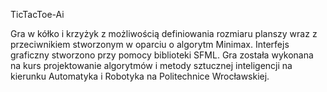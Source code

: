 TicTacToe-Ai

Gra w kółko i krzyżyk z możliwością definiowania rozmiaru planszy wraz z przeciwnikiem stworzonym
w oparciu o algorytm Minimax. Interfejs graficzny stworzono przy pomocy biblioteki SFML. Gra została
wykonana na kurs projektowanie algorytmów i metody sztucznej inteligencji na kierunku Automatyka i Robotyka
na Politechnice Wrocławskiej.
